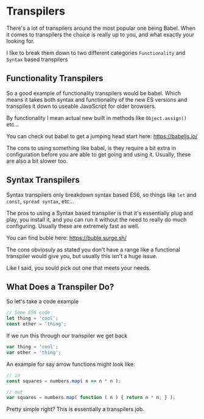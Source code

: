 # Transpilers

There's a lot of transpilers around the most popular one being Babel. When it comes to transpilers the choice is really up to you, and what exactly your looking for.

I like to break them down to two different categories `Functionality` and `Syntax` based transpilers

## Functionality Transpilers

So a good example of functionality transpilers would be babel. Which means it takes both syntax and functionality of the new ES versions and transpiles it down to useable JavaScript for older browsers. 

By functionality I mean actual new built in methods like `Object.assign()` etc...

You can check out babel to get a jumping head start here: https://babeljs.io/

The cons to using something like babel, is they require a bit extra in configuration before you are able to get going and using it. Usually, these are also a bit slower too.

## Syntax Transpilers

Syntax transpilers only breakdown syntax based ES6, so things like `let` and `const`, `spread syntax`, etc... 

The pros to using a Syntax based transpiler is that it's essentially plug and play, you install it, and you can run it without the need to really do much configuring. Usually these are extremely fast as well.

You can find buble here: https://buble.surge.sh/

The cons obviosuly as stated you don't have a range like a functional transpiler would give you, but usually this isn't a huge issue. 

Like I said, you sould pick out one that meets your needs. 

## What Does a Transpiler Do?

So let's take a code example

```js
// Some ES6 code
let thing = 'cool';
const other = 'thing';
```
If we run this through our transpiler we get back

```js
var thing = 'cool';
var other = 'thing';
```

An example for say arrow functions might look like:

```js
// in
const squares = numbers.map( n => n * n );

// out
var squares = numbers.map( function ( n ) { return n * n; } );
```

Pretty simple right? This is essentially a transpilers job. 